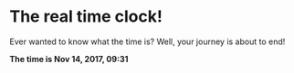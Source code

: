 # The real time clock!

Ever wanted to know what the time is? Well, your journey is about to end!

**The time is Nov 14, 2017, 09:31**